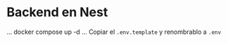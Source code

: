 # Backend en Nest
...
docker compose up -d
...
Copiar el ````.env.template```` y renombrablo a ````.env````